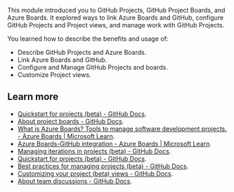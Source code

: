 This module introduced you to GitHub Projects, GitHub Project Boards, and Azure Boards. It explored ways to link Azure Boards and GitHub, configure GitHub Projects and Project views, and manage work with GitHub Projects.

You learned how to describe the benefits and usage of:

- Describe GitHub Projects and Azure Boards.
- Link Azure Boards and GitHub.
- Configure and Manage GitHub Projects and boards.
- Customize Project views.

## Learn more

- [Quickstart for projects (beta) - GitHub Docs](https://docs.github.com/issues/trying-out-the-new-projects-experience/quickstart).
- [About project boards - GitHub Docs](https://docs.github.com/issues/organizing-your-work-with-project-boards/managing-project-boards/about-project-boards).
- [What is Azure Boards? Tools to manage software development projects. - Azure Boards | Microsoft Learn](https://learn.microsoft.com/en-us/azure/devops/boards/get-started/what-is-azure-boards).
- [Azure Boards-GitHub integration - Azure Boards | Microsoft Learn](https://learn.microsoft.com/en-us/azure/devops/boards/github).
- [Managing iterations in projects (beta) - GitHub Docs](https://docs.github.com/issues/trying-out-the-new-projects-experience/managing-iterations).
- [Quickstart for projects (beta) - GitHub Docs](https://docs.github.com/issues/trying-out-the-new-projects-experience/quickstart).
- [Best practices for managing projects (beta) - GitHub Docs](https://docs.github.com/issues/trying-out-the-new-projects-experience/best-practices-for-managing-projects).
- [Customizing your project (beta) views - GitHub Docs](https://docs.github.com/issues/trying-out-the-new-projects-experience/customizing-your-project-views).
- [About team discussions - GitHub Docs](https://docs.github.com/organizations/collaborating-with-your-team/about-team-discussions).